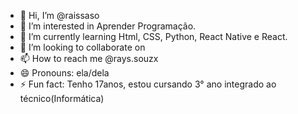 - 👋 Hi, I’m @raissaso
- 👀 I’m interested in Aprender Programação.
- 🌱 I’m currently learning Html, CSS, Python, React Native e React.
- 💞️ I’m looking to collaborate on 
- 📫 How to reach me @rays.souzx
- 😄 Pronouns: ela/dela
- ⚡ Fun fact: Tenho 17anos, estou cursando 3° ano integrado ao técnico(Informática)

